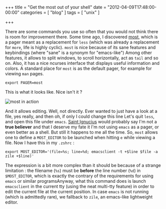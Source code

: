 +++
title = "Get the most out of your shell"
date = "2012-04-09T17:48:00-00:00"
categories = [ "blog" ]
tags = [ "unix" ]

+++

There are some commands you use so often that you would not think there is room
for improvement there. Some time ago, I discovered
[most](http://www.jedsoft.org/most/), which is a pager meant as a replacement
for `less` (which was already a replacement for `more`, life is highly
cyclic). `most` is nice because of its sane features and keybindings (where
"sane" is a synonym for "emacs-like") Among other features, it allows to split
windows, to scroll horizontally, act as `tail` and so on. Also, it has a nice
ncurses interface that displays useful information and colors.  A standard
place for `most` is as the default pager, for example for viewing `man` pages.

```
export PAGER=most
```

This is what it looks like. Nice isn't it ?

![most in action](/media/blog/most.png)

And it allows editing. Well, not directly.  Ever wanted to just have a look at
a file, yes really, and then oh, if only I could change this line Let's quit
`less`, and open this file under
`emacs`. [Saint Ignucius](http://www.stallman.org/saint.html) would probably
say I'm not a **true believer** and that I deserve my fate it I'm not using
`emacs` as a pager, or even better as a shell. But still it happens to me all
the time.  So, `most` allows one to define a `MOST_EDITOR` to be launched when
hitting `e` while viewing a file. Now I have this in my `.zshrc` :

```
export MOST_EDITOR='(file=%s; line=%d; emacsclient -t +$line $file -a zile +$line)'
```

The expression is a bit more complex than it should be because of a strange
limitation : the filename (`%s`) must be **before** the line number (`%d`) in
`$MOST_EDITOR`, which is exactly the contrary of the requirements for using
`emacs` or similar programsAnyway, what this command does is launch
`emacsclient` in the current tty (using the neat multi-tty feature) in order to
edit the current file at the current position. In case `emacs` is not running
(which is admittedly rare), we fallback to `zile`, an emacs-like
lightweight editor.
